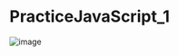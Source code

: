 # PracticeJavaScript_1
![image](https://user-images.githubusercontent.com/87560940/169688058-333bec99-1b57-4bd2-ae3a-59506915a085.png)
